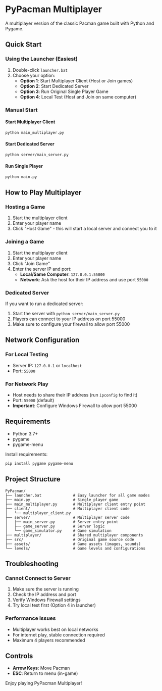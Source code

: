 # PyPacman Multiplayer

A multiplayer version of the classic Pacman game built with Python and Pygame.

## Quick Start

### Using the Launcher (Easiest)
1. Double-click `launcher.bat`
2. Choose your option:
   - **Option 1**: Start Multiplayer Client (Host or Join games)
   - **Option 2**: Start Dedicated Server
   - **Option 3**: Run Original Single Player Game
   - **Option 4**: Local Test (Host and Join on same computer)

### Manual Start

#### Start Multiplayer Client
```bash
python main_multiplayer.py
```

#### Start Dedicated Server
```bash
python server/main_server.py
```

#### Run Single Player
```bash
python main.py
```

## How to Play Multiplayer

### Hosting a Game
1. Start the multiplayer client
2. Enter your player name
3. Click "Host Game" - this will start a local server and connect you to it

### Joining a Game
1. Start the multiplayer client
2. Enter your player name
3. Click "Join Game"
4. Enter the server IP and port:
   - **Local/Same Computer**: `127.0.0.1:55000`
   - **Network**: Ask the host for their IP address and use port `55000`

### Dedicated Server
If you want to run a dedicated server:
1. Start the server with `python server/main_server.py`
2. Players can connect to your IP address on port 55000
3. Make sure to configure your firewall to allow port 55000

## Network Configuration

### For Local Testing
- Server IP: `127.0.0.1` or `localhost`
- Port: `55000`

### For Network Play
- Host needs to share their IP address (run `ipconfig` to find it)
- Port: `55000` (default)
- **Important**: Configure Windows Firewall to allow port 55000

## Requirements

- Python 3.7+
- pygame
- pygame-menu

Install requirements:
```bash
pip install pygame pygame-menu
```

## Project Structure

```
PyPacman/
├── launcher.bat              # Easy launcher for all game modes
├── main.py                   # Single player game
├── main_multiplayer.py       # Multiplayer client entry point
├── client/                   # Multiplayer client code
│   └── multiplayer_client.py
├── server/                   # Multiplayer server code
│   ├── main_server.py        # Server entry point
│   ├── game_server.py        # Server logic
│   └── game_simulator.py     # Game simulation
├── multiplayer/              # Shared multiplayer components
├── src/                      # Original game source code
├── assets/                   # Game assets (images, sounds)
└── levels/                   # Game levels and configurations
```

## Troubleshooting

### Cannot Connect to Server
1. Make sure the server is running
2. Check the IP address and port
3. Verify Windows Firewall settings
4. Try local test first (Option 4 in launcher)

### Performance Issues
- Multiplayer works best on local networks
- For internet play, stable connection required
- Maximum 4 players recommended

## Controls

- **Arrow Keys**: Move Pacman
- **ESC**: Return to menu (in-game)

Enjoy playing PyPacman Multiplayer!
